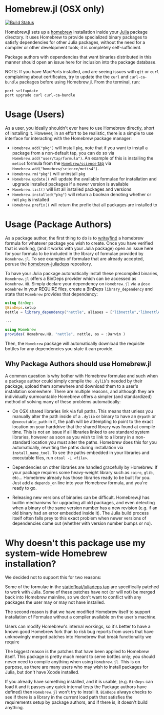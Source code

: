 # Homebrew.jl (OSX only)

[![Build Status](https://travis-ci.org/JuliaLang/Homebrew.jl.svg)](https://travis-ci.org/JuliaLang/Homebrew.jl)

Homebrew.jl sets up a [homebrew](http://brew.sh) installation inside your [Julia](http://julialang.org/) package directory.  It uses Homebrew to provide specialized binary packages to satisfy dependencies for other Julia packages, without the need for a compiler or other development tools; it is completely self-sufficient.

Package authors with dependencies that want binaries distributed in this manner should open an issue here for inclusion into the package database.

NOTE: If you have MacPorts installed, and are seeing issues with `git` or `curl` complaining about certificates, try to update the the ```curl``` and ```curl-ca-bundle``` packages before using Homebrew.jl. From the terminal, run:
```
port selfupdate
port upgrade curl curl-ca-bundle
```

Usage (Users)
=============

As a user, you ideally shouldn't ever have to use Homebrew directly, short of installing it.  However, in an effort to be realistic, there is a simple to use interface for interacting with the Homebrew package manager:

* `Homebrew.add("pkg")` will install `pkg`, note that if you want to install a package from a non-default tap, you can do so via `Homebrew.add("user/tap/formula")`.  An example of this is installing the `metis4` formula from the [`Homebrew/science` tap](https://github.com/Homebrew/homebrew-science) via `Homebrew.add("homebrew/science/metis4")`.
* `Homebrew.rm("pkg")` will uninstall `pkg`
* `Homebrew.update()` will update the available formulae for installation and upgrade installed packages if a newer version is available
* `Homebrew.list()` will list all installed packages and versions
* `Homebrew.installed("pkg")` will return a boolean denoting whether or not `pkg` is installed
* `Homebrew.prefix()` will return the prefix that all packages are installed to


Usage (Package Authors)
=======================

As a package author, the first thing to do is to [write](https://github.com/mxcl/homebrew/wiki/Formula-Cookbook)/[find](https://github.com/mxcl/homebrew/tree/master/Library/Formula) a homebrew formula for whatever package you wish to create.  Once you have verified that is working, (and it works with your Julia package) open an issue here for your formula to be included in the library of formulae provided by `Homebrew.jl`.  To see examples of formulae that are already accepted, peruse the [homebrew-juliadeps](https://github.com/staticfloat/homebrew-juliadeps) repository.

To have your Julia package automatically install these precompiled binaries, `Homebrew.jl` offers a BinDeps provider which can be accessed as `Homebrew.HB`.  Simply declare your dependency on `Homebrew.jl` via a `@osx Homebrew` in your REQUIRE files, create a BinDeps `library_dependency` and state that `Homebrew` provides that dependency:

```julia
using BinDeps
@BinDeps.setup
nettle = library_dependency("nettle", aliases = ["libnettle","libnettle-4-6"])

...

using Homebrew
provides( Homebrew.HB, "nettle", nettle, os = :Darwin )
```

Then, the `Homebrew` package will automatically download the requisite bottles for any dependencies you state it can provide.


Why Package Authors should use Homebrew.jl
------------------------------------------
A common question is why bother with Homebrew formulae and such when a package author could simply compile the `.dylib`'s needed by their package, upload them somewhere and download them to a user's installation somewhere.  There are multiple reasons, and although they are individually surmountable Homebrew offers a simpler (and standardized) method of solving many of these problems automatically:

* On OSX shared libraries link via full paths.  This means that unless you manually alter the path inside of a `.dylib` or binary to have an `@rpath` or `@executable_path` in it, the path will be attempting to point to the exact location on your harddrive that the shared library was found at compile-time.  This is not an issue if all libraries linked to are standard system libraries, however as soon as you wish to link to a library in a non-standard location you must alter the paths.  Homebrew does this for you automatically, rewriting the paths during installation via `install_name_tool`.  To see the paths embedded in your libraries and executable files, run `otool -L <file>`.

* Dependencies on other libraries are handled gracefully by Homebrew.  If your package requires some heavy-weight library such as `cairo`, `glib`, etc... Homebrew already has those libraries ready to be built for you.  Just add a `depends_on` line into your Homebrew formula, and you're ready to go.

* Releasing new versions of binaries can be difficult.  Homebrew.jl has builtin mechanisms for upgrading all old packages, and even detecting when a binary of the same version number has a new revision (e.g. if an old binary had an error embedded inside it).  The Julia build process itself often falls prey to this exact problem when newer versions of dependencies come out (whether with version number bumps or no).



Why doesn't this package use my system-wide Homebrew installation?
================================================================

We decided not to support this for two reasons:

Some of the formulae in the [staticfloat/juliadeps tap](https://github.com/staticfloat/homebrew-juliadeps) are specifically patched to work with Julia. Some of these patches have not (or will not) be merged back into Homebrew mainline, so we don't want to conflict with any packages the user may or may not have installed.

The second reason is that we have modified Homebrew itself to support installation of Formulae without a compiler available on the user's machine.

Users can modify Homebrew's internal workings, so it's better to have a known good Homebrew fork than to risk bug reports from users that have unknowingly merged patches into Homebrew that break functionality we require

The biggest reason is the patches that have been applied to Homebrew itself. This package is pretty much meant to serve bottles only; you should never need to compile anything when using `Homebrew.jl`. This is on purpose, as there are many users who may wish to install packages for Julia, but don't have Xcode installed.

If you already have something installed, and it is usable, (e.g. `BinDeps` can load it and it passes any quick internal tests the Package authors have defined) then `Homebrew.jl` won't try to install it. `BinDeps` always checks to see if there is a library in the current load path that satisfies the requirements setup by package authors, and if there is, it doesn't build anything.

